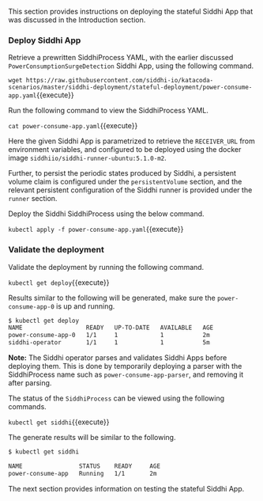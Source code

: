This section provides instructions on deploying the stateful Siddhi App that was discussed in the Introduction section.

### Deploy Siddhi App

Retrieve a prewritten SiddhiProcess YAML, with the earlier discussed `PowerConsumptionSurgeDetection` Siddhi App, using the following command.

`wget https://raw.githubusercontent.com/siddhi-io/katacoda-scenarios/master/siddhi-deployment/stateful-deployment/power-consume-app.yaml`{{execute}}

Run the following command to view the SiddhiProcess YAML.

`cat power-consume-app.yaml`{{execute}}

Here the given Siddhi App is parametrized to retrieve the `RECEIVER_URL` from environment variables, and configured to be deployed using the docker image `siddhiio/siddhi-runner-ubuntu:5.1.0-m2`. 

Further, to persist the periodic states produced by Siddhi, a persistent volume claim is configured under the  `persistentVolume` section, and the relevant persistent configuration of the Siddhi runner is provided under the `runner` section.

Deploy the Siddhi SiddhiProcess using the below command.

`kubectl apply -f power-consume-app.yaml`{{execute}}

### Validate the deployment

Validate the deployment by running the following command.

`kubectl get deploy`{{execute}}

Results similar to the following will be generated, make sure the `power-consume-app-0` is up and running. 

```sh
$ kubectl get deploy
NAME                  READY   UP-TO-DATE   AVAILABLE   AGE
power-consume-app-0   1/1     1            1           2m
siddhi-operator       1/1     1            1           5m
```

**Note:** The Siddhi operator parses and validates Siddhi Apps before deploying them. This is done by temporarily deploying a parser with the SiddhiProcess name such as `power-consume-app-parser`, and removing it after parsing.

The status of the `SiddhiProcess` can be viewed using the following commands.

`kubectl get siddhi`{{execute}}

The generate results will be similar to the following. 

```sh
$ kubectl get siddhi

NAME                STATUS    READY     AGE
power-consume-app   Running   1/1       2m
```

The next section provides information on testing the stateful Siddhi App.

